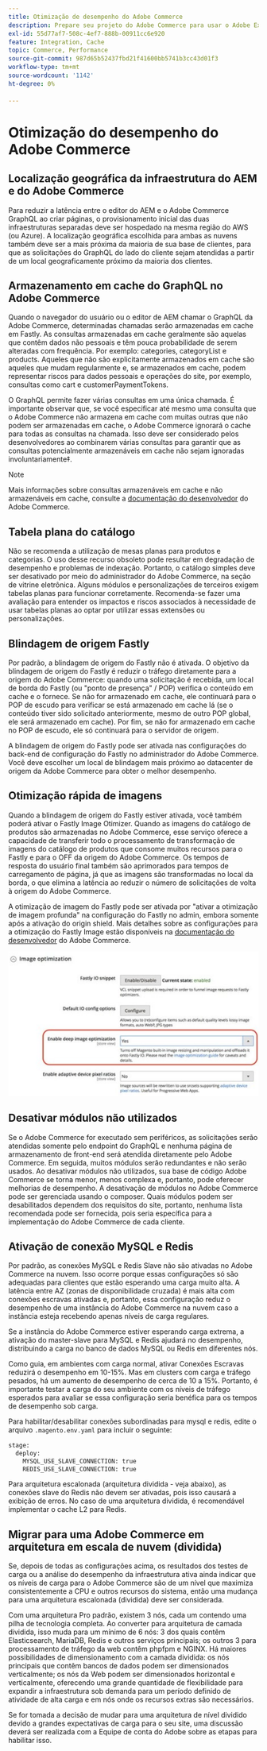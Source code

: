 ```yaml
---
title: Otimização de desempenho do Adobe Commerce
description: Prepare seu projeto do Adobe Commerce para usar o Adobe Experience Manager as a CMS alterando algumas configurações padrão.
exl-id: 55d77af7-508c-4ef7-888b-00911cc6e920
feature: Integration, Cache
topic: Commerce, Performance
source-git-commit: 987d65b52437fbd21f41600bb5741b3cc43d01f3
workflow-type: tm+mt
source-wordcount: '1142'
ht-degree: 0%

---
```


# Otimização do desempenho do Adobe Commerce

## Localização geográfica da infraestrutura do AEM e do Adobe Commerce

Para reduzir a latência entre o editor do AEM e o Adobe Commerce GraphQL ao criar páginas, o provisionamento inicial das duas infraestruturas separadas deve ser hospedado na mesma região do AWS (ou Azure). A localização geográfica escolhida para ambas as nuvens também deve ser a mais próxima da maioria de sua base de clientes, para que as solicitações do GraphQL do lado do cliente sejam atendidas a partir de um local geograficamente próximo da maioria dos clientes.

## Armazenamento em cache do GraphQL no Adobe Commerce

Quando o navegador do usuário ou o editor de AEM chamar o GraphQL da Adobe Commerce, determinadas chamadas serão armazenadas em cache
em Fastly. As consultas armazenadas em cache geralmente são aquelas que contêm dados não pessoais e têm pouca probabilidade de serem alteradas com frequência. Por exemplo: categories, categoryList e products. Aqueles que não são explicitamente armazenados em cache são aqueles que mudam regularmente e, se armazenados em cache, podem representar riscos para dados pessoais e operações do site, por exemplo, consultas como cart e customerPaymentTokens.

O GraphQL permite fazer várias consultas em uma única chamada. É importante observar que, se você especificar até mesmo uma consulta que o Adobe Commerce não armazena em cache com muitas outras que não podem ser armazenadas em cache, o Adobe Commerce ignorará o cache para todas as consultas na chamada. Isso deve ser considerado pelos desenvolvedores ao combinarem várias consultas para garantir que as consultas potencialmente armazenáveis em cache não sejam ignoradas involuntariamente‡.

>[!NOTE]
>
> Mais informações sobre consultas armazenáveis em cache e não armazenáveis em cache, consulte a [documentação do desenvolvedor](https://developer.adobe.com/commerce/webapi/graphql/caching.html) do Adobe Commerce.

## Tabela plana do catálogo

Não se recomenda a utilização de mesas planas para produtos e categorias. O uso desse recurso obsoleto pode resultar em degradação de desempenho e problemas de indexação. Portanto, o catálogo simples deve ser desativado por meio do administrador do Adobe Commerce, na seção de vitrine eletrônica. Alguns módulos e personalizações de terceiros exigem tabelas planas para funcionar corretamente. Recomenda-se fazer uma avaliação para entender os impactos e riscos associados à necessidade de usar tabelas planas ao optar por utilizar essas extensões ou personalizações.

## Blindagem de origem Fastly

Por padrão, a blindagem de origem do Fastly não é ativada. O objetivo da blindagem de origem do Fastly é reduzir o tráfego diretamente para a origem do Adobe Commerce: quando uma solicitação é recebida, um local de borda do Fastly (ou &quot;ponto de presença&quot; / POP) verifica o conteúdo em cache e o fornece. Se não for armazenado em cache, ele continuará para o POP de escudo para verificar se está armazenado em cache lá (se o conteúdo tiver sido solicitado anteriormente, mesmo de outro POP global, ele será armazenado em cache). Por fim, se não for armazenado em cache no POP de escudo, ele só continuará para o servidor de origem.

A blindagem de origem do Fastly pode ser ativada nas configurações do back-end de configuração do Fastly no administrador do Adobe Commerce. Você deve escolher um local de blindagem mais próximo ao datacenter de origem da Adobe Commerce para obter o melhor desempenho.

## Otimização rápida de imagens

Quando a blindagem de origem do Fastly estiver ativada, você também poderá ativar o Fastly Image Otimizer. Quando as imagens do catálogo de produtos são armazenadas no Adobe Commerce, esse serviço oferece a capacidade de transferir todo o processamento de transformação de imagens do catálogo de produtos que consome muitos recursos para o Fastly e para o OFF da origem do Adobe Commerce. Os tempos de resposta do usuário final também são aprimorados para tempos de carregamento de página, já que as imagens são transformadas no local da borda, o que elimina a latência ao reduzir o número de solicitações de volta à origem do Adobe Commerce.

A otimização de imagem do Fastly pode ser ativada por &quot;ativar a otimização de imagem profunda&quot; na configuração do Fastly no admin, embora somente após a ativação do origin shield. Mais detalhes sobre as configurações para a otimização do Fastly Image estão disponíveis na [documentação do desenvolvedor](https://experienceleague.adobe.com/en/docs/commerce-cloud-service/user-guide/cdn/fastly-image-optimization) do Adobe Commerce.

![Captura de tela das configurações de otimização de imagem do Fastly no Administrador do Adobe Commerce](../assets/commerce-at-scale/image-optimization.svg)

## Desativar módulos não utilizados

Se o Adobe Commerce for executado sem periféricos, as solicitações serão atendidas somente pelo endpoint do GraphQL e nenhuma página de armazenamento de front-end será atendida diretamente pelo Adobe Commerce. Em seguida, muitos módulos serão redundantes e não serão usados. Ao desativar módulos não utilizados, sua base de código Adobe Commerce se torna menor, menos complexa e, portanto, pode oferecer melhorias de desempenho. A desativação de módulos no Adobe Commerce pode ser gerenciada usando o composer. Quais módulos podem ser desabilitados dependem dos requisitos do site, portanto, nenhuma lista recomendada pode ser fornecida, pois seria específica para a implementação do Adobe Commerce de cada cliente.

## Ativação de conexão MySQL e Redis

Por padrão, as conexões MySQL e Redis Slave não são ativadas no Adobe Commerce na nuvem. Isso ocorre porque essas configurações só são adequadas para clientes que estão esperando uma carga muito alta. A latência entre AZ (zonas de disponibilidade cruzada) é mais alta com conexões escravas ativadas e, portanto, essa configuração reduz o desempenho de uma instância do Adobe Commerce na nuvem caso a instância esteja recebendo apenas níveis de carga regulares.

Se a instância do Adobe Commerce estiver esperando carga extrema, a ativação do master-slave para MySQL e Redis ajudará no desempenho, distribuindo a carga no banco de dados MySQL ou Redis em diferentes nós.

Como guia, em ambientes com carga normal, ativar Conexões Escravas reduzirá o desempenho em 10-15%. Mas em clusters com carga e tráfego pesados, há um aumento de desempenho de cerca de 10 a 15%. Portanto, é importante testar a carga do seu ambiente com os níveis de tráfego esperados para avaliar se essa configuração seria benéfica para os tempos de desempenho sob carga.

Para habilitar/desabilitar conexões subordinadas para mysql e redis, edite o arquivo `.magento.env.yaml` para incluir o seguinte:

```
stage:
  deploy:
    MYSQL_USE_SLAVE_CONNECTION: true
    REDIS_USE_SLAVE_CONNECTION: true
```

Para arquitetura escalonada (arquitetura dividida - veja abaixo), as conexões slave do Redis não devem ser ativadas, pois isso causará a exibição de erros. No caso de uma arquitetura dividida, é recomendável implementar o cache L2 para Redis.

## Migrar para uma Adobe Commerce em arquitetura em escala de nuvem (dividida)

Se, depois de todas as configurações acima, os resultados dos testes de carga ou a análise do desempenho da infraestrutura ativa ainda indicar que os níveis de carga para o Adobe Commerce são de um nível que maximiza consistentemente a CPU e outros recursos do sistema, então uma mudança para uma arquitetura escalonada (dividida) deve ser considerada.

Com uma arquitetura Pro padrão, existem 3 nós, cada um contendo uma pilha de tecnologia completa. Ao converter para arquitetura de camada dividida, isso muda para um mínimo de 6 nós: 3 dos quais contêm Elasticsearch, MariaDB, Redis e outros serviços principais; os outros 3 para processamento de tráfego da web contêm phpfpm e NGINX. Há maiores possibilidades de dimensionamento com a camada dividida: os nós principais que contêm bancos de dados podem ser dimensionados verticalmente; os nós da Web podem ser dimensionados horizontal e verticalmente, oferecendo uma grande quantidade de flexibilidade para expandir a infraestrutura sob demanda para um período definido de atividade de alta carga e em nós onde os recursos extras são necessários.

Se for tomada a decisão de mudar para uma arquitetura de nível dividido devido a grandes expectativas de carga para o seu site, uma discussão deverá ser realizada com a Equipe de conta do Adobe sobre as etapas para habilitar isso.
